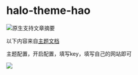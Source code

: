 # halo-theme-hao

![原生支持文章摘要](https://bu.dusays.com/2024/04/18/6620a11060052.webp)

以下内容来自[主题文档](https://docs.liuzhihang.com/docs/guide/article.html)

主题配置，开启配置，填写key，填写自己的网站即可

![](https://p.zhheo.com/JU8LNq20990881693376409435.png!blogimg)